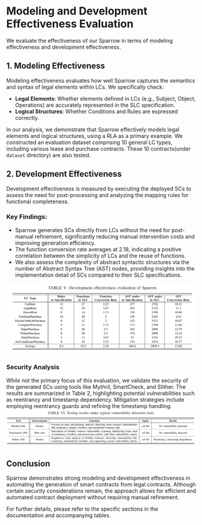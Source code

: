
# Modeling and Development Effectiveness Evaluation
We evaluate the effectiveness of our Sparrow in terms of modeling effectiveness and development effectiveness.

## 1. Modeling Effectiveness
Modeling effectiveness evaluates how well Sparrow captures the semantics and syntax of legal elements within LCs. We specifically check:

- **Legal Elements**: Whether elements defined in LCs (e.g., Subject, Object, Operations) are accurately represented in the SLC specification.
- **Logical Structures**: Whether Conditions and Rules are expressed correctly.

In our analysis, we demonstrate that Sparrow effectively models legal elements and logical structures, using a RLA as a primary example. We constructed an evaluation dataset comprising 10 general LC types, including various lease and purchase contracts. These 10 contracts(under `dataset` directory) are also tested.

## 2. Development Effectiveness
Development effectiveness is measured by executing the deployed SCs to assess the need for post-processing and analyzing the mapping rules for functional completeness.

### Key Findings:
- Sparrow generates SCs directly from LCs without the need for post-manual refinement, significantly reducing manual intervention costs and improving generation efficiency.
- The function conversion rate averages at 2.18, indicating a positive correlation between the simplicity of LCs and the reuse of functions.
- We also assess the complexity of abstract syntactic structures via the number of Abstract Syntax Tree (AST) nodes, providing insights into the implementation detail of SCs compared to their SLC specifications.

 ![effectiveness_eval](../picture/tableV.png)


### Security Analysis
While not the primary focus of this evaluation, we validate the security of the generated SCs using tools like Mythril, SmartCheck, and Slither. The results are summarized in Table 2, highlighting potential vulnerabilities such as reentrancy and timestamp dependency. Mitigation strategies include employing reentrancy guards and refining the timestamp handling.
![sec_eval](../picture/tableVI.png)

## Conclusion
Sparrow demonstrates strong modeling and development effectiveness in automating the generation of smart contracts from legal contracts. Although certain security considerations remain, the approach allows for efficient and automated contract deployment without requiring manual refinement.

For further details, please refer to the specific sections in the documentation and accompanying tables.





